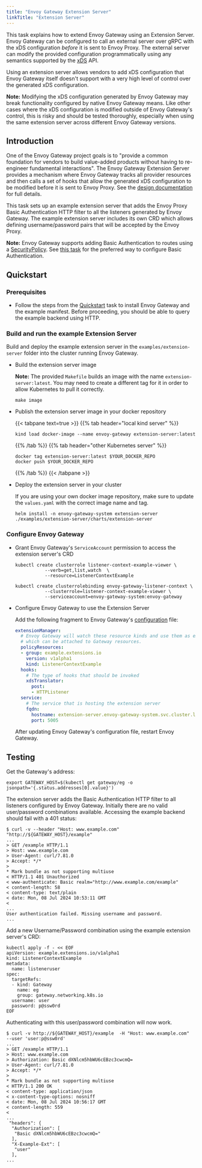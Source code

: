 ```yaml
---
title: "Envoy Gateway Extension Server"
linkTitle: "Extension Server"
---
```


This task explains how to extend Envoy Gateway using an Extension Server. Envoy Gateway
can be configured to call an external server over gRPC with the xDS configuration _before_ 
it is sent to Envoy Proxy. The external server can modify the provided configuration 
programmatically using any semantics supported by the [xDS][] API.

Using an extension server allows vendors to add xDS configuration that Envoy Gateway itself
doesn't support with a very high level of control over the generated xDS configuration.

**Note:** Modifying the xDS configuration generated by Envoy Gateway may break functionality
configured by native Envoy Gateway means. Like other cases where the xDS configuration
is modified outside of Envoy Gateway's control, this is risky and should be tested thoroughly,
especially when using the same extension server across different Envoy Gateway versions.

## Introduction

One of the Envoy Gateway project goals is to "provide a common foundation for vendors to 
build value-added products without having to re-engineer fundamental interactions". The
Envoy Gateway Extension Server provides a mechanism where Envoy Gateway tracks all provider
resources and then calls a set of hooks that allow the generated xDS configuration to be
modified before it is sent to Envoy Proxy. See the [design documentation][] for full details.

This task sets up an example extension server that adds the Envoy Proxy Basic Authentication
HTTP filter to all the listeners generated by Envoy Gateway. The example extension server 
includes its own CRD which allows defining username/password pairs that will be accepted by
the Envoy Proxy. 

**Note:** Envoy Gateway supports adding Basic Authentication to routes using a [SecurityPolicy][].
See [this task](../security/basic-auth) for the preferred way to configure Basic 
Authentication.


## Quickstart

### Prerequisites

* Follow the steps from the [Quickstart](../quickstart) task to install Envoy Gateway and the example manifest.
  Before proceeding, you should be able to query the example backend using HTTP.

### Build and run the example Extension Server

Build and deploy the example extension server in the `examples/extension-server` folder into the cluster 
running Envoy Gateway.

* Build the extension server image

  **Note:** The provided `Makefile` builds an image with the name `extension-server:latest`. You may need to create
a different tag for it in order to allow Kubernetes to pull it correctly.

  ```shell
  make image
  ```

* Publish the extension server image in your docker repository

  {{< tabpane text=true >}}
  {{% tab header="local kind server" %}}

  ```shell
  kind load docker-image --name envoy-gateway extension-server:latest
  ```

  {{% /tab %}}
  {{% tab header="other Kubernetes server" %}}

  ```shell
  docker tag extension-server:latest $YOUR_DOCKER_REPO
  docker push $YOUR_DOCKER_REPO
  ```

  {{% /tab %}}
  {{< /tabpane >}}

* Deploy the extension server in your cluster

  If you are using your own docker image repository, make sure to update the `values.yaml` with the correct
image name and tag.

  ```shell
  helm install -n envoy-gateway-system extension-server ./examples/extension-server/charts/extension-server
  ```

### Configure Envoy Gateway

* Grant Envoy Gateway's `ServiceAccount` permission to access the extension server's CRD

  ```shell
  kubectl create clusterrole listener-context-example-viewer \
             --verb=get,list,watch  \
             --resource=ListenerContextExample

  kubectl create clusterrolebinding envoy-gateway-listener-context \
             --clusterrole=listener-context-example-viewer \
             --serviceaccount=envoy-gateway-system:envoy-gateway
  ```

* Configure Envoy Gateway to use the Extension Server

  Add the following fragment to Envoy Gateway's [configuration][] file:

  ```yaml
  extensionManager:
    # Envoy Gateway will watch these resource kinds and use them as extension policies
    # which can be attached to Gateway resources.
    policyResources:
    - group: example.extensions.io
      version: v1alpha1
      kind: ListenerContextExample
    hooks:
      # The type of hooks that should be invoked
      xdsTranslator:
        post:
        - HTTPListener
    service:
      # The service that is hosting the extension server
      fqdn:
        hostname: extension-server.envoy-gateway-system.svc.cluster.local
        port: 5005
  ```

  After updating Envoy Gateway's configuration file, restart Envoy Gateway.

## Testing

Get the Gateway's address:

```shell
export GATEWAY_HOST=$(kubectl get gateway/eg -o jsonpath='{.status.addresses[0].value}')
```

The extension server adds the Basic Authentication HTTP filter to all listeners configured by 
Envoy Gateway. Initially there are no valid user/password combinations available. Accessing the
example backend should fail with a 401 status:

```console
$ curl -v --header "Host: www.example.com" "http://${GATEWAY_HOST}/example"
...
> GET /example HTTP/1.1
> Host: www.example.com
> User-Agent: curl/7.81.0
> Accept: */*
> 
* Mark bundle as not supporting multiuse
< HTTP/1.1 401 Unauthorized
< www-authenticate: Basic realm="http://www.example.com/example"
< content-length: 58
< content-type: text/plain
< date: Mon, 08 Jul 2024 10:53:11 GMT
< 
...
User authentication failed. Missing username and password.
...
```

Add a new Username/Password combination using the example extension server's CRD:

```shell
kubectl apply -f - << EOF 
apiVersion: example.extensions.io/v1alpha1
kind: ListenerContextExample
metadata:
  name: listeneruser
spec:
  targetRefs:
  - kind: Gateway
    name: eg
    group: gateway.networking.k8s.io
  username: user
  password: p@ssw0rd
EOF
```

Authenticating with this user/password combination will now work.

```console
$ curl -v http://${GATEWAY_HOST}/example  -H "Host: www.example.com"   --user 'user:p@ssw0rd'
...
> GET /example HTTP/1.1
> Host: www.example.com
> Authorization: Basic dXNlcm5hbWU6cEBzc3cwcmQ=
> User-Agent: curl/7.81.0
> Accept: */*
> 
* Mark bundle as not supporting multiuse
< HTTP/1.1 200 OK
< content-type: application/json
< x-content-type-options: nosniff
< date: Mon, 08 Jul 2024 10:56:17 GMT
< content-length: 559
< 
...
 "headers": {
  "Authorization": [
   "Basic dXNlcm5hbWU6cEBzc3cwcmQ="
  ],
  "X-Example-Ext": [
   "user"
  ],
...
```


[xDS]: https://www.envoyproxy.io/docs/envoy/latest/intro/arch_overview/operations/dynamic_configuration
[design documentation]: /contributions/design/extending-envoy-gateway
[SecurityPolicy]: /latest/api/extension_types/#securitypolicy
[configuration]: /latest/api/extension_types/#extensionmanager
